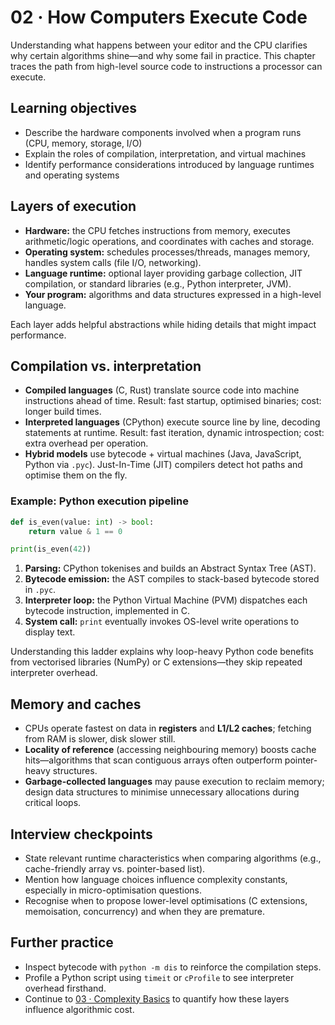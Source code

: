 # 02 · How Computers Execute Code

Understanding what happens between your editor and the CPU clarifies why certain algorithms shine—and why some fail in practice. This chapter traces the path from high-level source code to instructions a processor can execute.

## Learning objectives
- Describe the hardware components involved when a program runs (CPU, memory, storage, I/O)
- Explain the roles of compilation, interpretation, and virtual machines
- Identify performance considerations introduced by language runtimes and operating systems

## Layers of execution
- **Hardware:** the CPU fetches instructions from memory, executes arithmetic/logic operations, and coordinates with caches and storage.
- **Operating system:** schedules processes/threads, manages memory, handles system calls (file I/O, networking).
- **Language runtime:** optional layer providing garbage collection, JIT compilation, or standard libraries (e.g., Python interpreter, JVM).
- **Your program:** algorithms and data structures expressed in a high-level language.

Each layer adds helpful abstractions while hiding details that might impact performance.

## Compilation vs. interpretation
- **Compiled languages** (C, Rust) translate source code into machine instructions ahead of time. Result: fast startup, optimised binaries; cost: longer build times.
- **Interpreted languages** (CPython) execute source line by line, decoding statements at runtime. Result: fast iteration, dynamic introspection; cost: extra overhead per operation.
- **Hybrid models** use bytecode + virtual machines (Java, JavaScript, Python via `.pyc`). Just-In-Time (JIT) compilers detect hot paths and optimise them on the fly.

### Example: Python execution pipeline

```python
def is_even(value: int) -> bool:
    return value & 1 == 0

print(is_even(42))
```

1. **Parsing:** CPython tokenises and builds an Abstract Syntax Tree (AST).
2. **Bytecode emission:** the AST compiles to stack-based bytecode stored in `.pyc`.
3. **Interpreter loop:** the Python Virtual Machine (PVM) dispatches each bytecode instruction, implemented in C.
4. **System call:** `print` eventually invokes OS-level write operations to display text.

Understanding this ladder explains why loop-heavy Python code benefits from vectorised libraries (NumPy) or C extensions—they skip repeated interpreter overhead.

## Memory and caches
- CPUs operate fastest on data in **registers** and **L1/L2 caches**; fetching from RAM is slower, disk slower still.
- **Locality of reference** (accessing neighbouring memory) boosts cache hits—algorithms that scan contiguous arrays often outperform pointer-heavy structures.
- **Garbage-collected languages** may pause execution to reclaim memory; design data structures to minimise unnecessary allocations during critical loops.

## Interview checkpoints
- State relevant runtime characteristics when comparing algorithms (e.g., cache-friendly array vs. pointer-based list).
- Mention how language choices influence complexity constants, especially in micro-optimisation questions.
- Recognise when to propose lower-level optimisations (C extensions, memoisation, concurrency) and when they are premature.

## Further practice
- Inspect bytecode with `python -m dis` to reinforce the compilation steps.
- Profile a Python script using `timeit` or `cProfile` to see interpreter overhead firsthand.
- Continue to [03 · Complexity Basics](03-complexity-basics.md) to quantify how these layers influence algorithmic cost.
